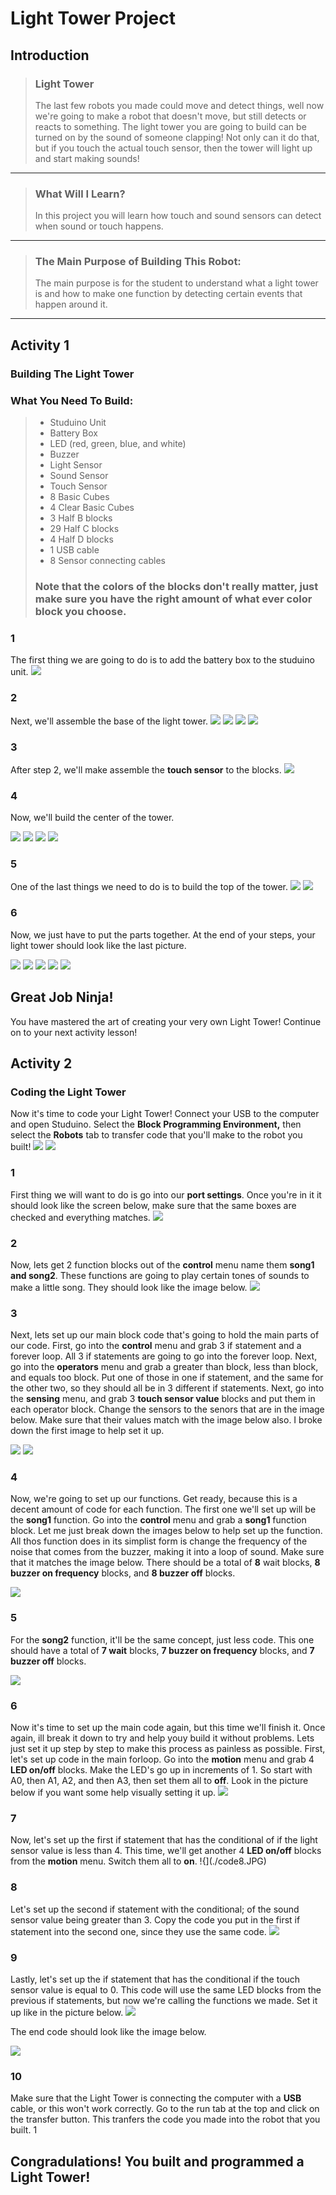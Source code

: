 # Light Tower Project
## Introduction
> ### Light Tower
> The last few robots you made could move and detect things, well now we're going to make a robot that doesn't move, but still detects or reacts to something. The light tower you are going to build can be turned on by the sound of someone clapping! Not only can it do that, but if you touch the actual touch sensor, then the tower will light up and start making sounds!

---

> ### What Will I Learn?
> In this project you will learn how touch and sound sensors can detect when sound or touch happens.

---

> ### The Main Purpose of Building This Robot:
> The main purpose is for the student to understand what a light tower is and how to make one function by detecting certain events that happen around it.

---

## Activity 1
### Building The Light Tower
### What You Need To Build:
> * Studuino Unit
> * Battery Box
> * LED (red, green, blue, and white)
> * Buzzer
> * Light Sensor
> * Sound Sensor
> * Touch Sensor
> * 8 Basic Cubes
> * 4 Clear Basic Cubes
> * 3 Half B blocks
> * 29 Half C blocks
> * 4 Half D blocks
> * 1 USB cable
> * 8 Sensor connecting cables
> ### Note that the colors of the blocks don't really matter, just make sure you have the right amount of what ever color block you choose.

### 1
The first thing we are going to do is to add the battery box to the studuino unit.
![](./1.JPG)

### 2 
Next, we'll assemble the base of the light tower.
![](./2.JPG)
![](./3.JPG)
![](./4.JPG)
![](./5.JPG)

### 3
After step 2, we'll make assemble the **touch sensor** to the blocks.
![](./6.JPG)

### 4
Now, we'll build the center of the tower.

![](./7.JPG)
![](./8.JPG)
![](./9.JPG)
![](./10.JPG)

### 5 
One of the last things we need to do is to build the top of the tower.
![](./11.JPG)
![](./12.JPG)

### 6 
Now, we just have to put the parts together. At the end of your steps, your light tower should look like the last picture.

![](./13.JPG)
![](./14.JPG)
![](./15.JPG)
![](./16.JPG)
![](./17.JPG)

## Great Job Ninja!
You have mastered the art of creating your very own Light Tower! Continue on to your next activity lesson!

## Activity 2
### Coding the Light Tower
Now it's time to code your Light Tower! Connect your USB to the computer and open Studuino. Select the **Block Programming Environment,** then select the **Robots** tab to transfer code that you'll make to the robot you built!
![](./code1One.JPG)
![](./code2Two.JPG)

### 1
First thing we will want to do is go into our **port settings**. Once you're in it it should look like the screen below, make sure that the same boxes are checked and everything matches.
![](./code1.JPG)

### 2 
Now, lets get 2 function blocks out of the **control** menu name them **song1 and song2**. These functions are going to play certain tones of sounds to make a little song. They should look like the image below.
![](./code2.JPG)

### 3 
Next, lets set up our main block code that's going to hold the main parts of our code. First, go into the **control** menu and grab 3 if statement and a forever loop. All 3 if statements are going to go into the forever loop. Next, go into the **operators** menu and grab a greater than block, less than block, and equals too block. Put one of those in one if statement, and the same for the other two, so they should all be in 3 different if statements. Next, go into the **sensing** menu, and grab 3 **touch sensor value** blocks and put them in each operator block. Change the sensors to the senors that are in the image below. Make sure that their values match with the image below also. I broke down the first image to help set it up.

![](./code3.JPG)
![](./code4.JPG)

### 4 
Now, we're going to set up our functions. Get ready, because this is a decent amount of code for each function. The first one we'll set up will be the **song1** function. Go into the **control** menu and grab a **song1** function block. Let me just break down the images below to help set up the function. All thos function does in its simplist form is change the frequency of the noise that comes from the buzzer, making it into a loop of sound. Make sure that it matches the image below. There should be a total of **8** wait blocks, **8 buzzer on frequency** blocks, and **8 buzzer off** blocks.

![](./code5.JPG)

### 5
For the **song2** function, it'll be the same concept, just less code. This one should have a total of **7 wait** blocks, **7 buzzer on frequency** blocks, and **7 buzzer off** blocks.

![](./code6.JPG)

### 6 
Now it's time to set up the main code again, but this time we'll finish it. Once again, ill break it down to try and help youy build it without problems. Lets just set it up step by step to make this process as painless as possible. First, let's set up code in the main forloop. Go into the **motion** menu and grab 4 **LED on/off** blocks. Make the LED's go up in increments of 1. So start with A0, then A1, A2, and then A3, then set them all to **off**. Look in the picture below if you want some help visually setting it up.
![](./code7.JPG)

### 7 
Now, let's set up the first if statement that has the conditional of if the light sensor value is less than 4. This time, we'll get another 4 **LED on/off** blocks from the **motion** menu. Switch them all to **on**.
!{](./code8.JPG)

### 8 
Let's set up the second if statement with the conditional; of the sound sensor value being greater than 3. Copy the code you put in the first if statement into the second one, since they use the same code.
![](./code9.JPG)

### 9
Lastly, let's set up the if statement that has the conditional if the touch sensor value is equal to 0. This code will use the same LED blocks from the previous if statements, but now we're calling the functions we made. Set it up like in the picture below.
![](./code10.JPG)

The end code should look like the image below.

![](./code11.JPG)

### 10 
Make sure that the Light Tower is connecting the computer with a **USB** cable, or this won't work correctly. Go to the run tab at the top and click on the transfer button. This tranfers the code you made into the robot that you built.
1[](./code12.JPG)

## Congradulations! You built and programmed a Light Tower!
